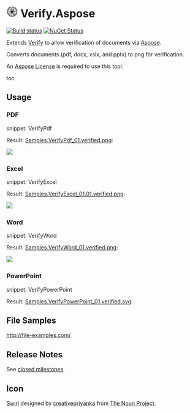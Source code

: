 # <img src="/src/icon.png" height="30px"> Verify.Aspose

[![Build status](https://ci.appveyor.com/api/projects/status/7k8hh0guut2ioak2?svg=true)](https://ci.appveyor.com/project/SimonCropp/Verify-Aspose) [![NuGet Status](https://img.shields.io/nuget/v/Verify.Aspose.svg?cacheSeconds=86400)](https://www.nuget.org/packages/Verify.Aspose/)

Extends [Verify](https://github.com/SimonCropp/Verify) to allow verification of documents via [Aspose](https://www.aspose.com/).

Converts documents (pdf, docx, xslx, and pptx) to png for verification.

An [Aspose License](https://purchase.aspose.com/policies/license-types) is required to use this tool.

toc


## Usage


### PDF

snippet: VerifyPdf

Result: [Samples.VerifyPdf_01.verified.png](/src/Tests/Samples.VerifyPdf_01.verified.png):

<img src="/src/Tests/Samples.VerifyPdf_01.verified.png" width="200px">


### Excel

snippet: VerifyExcel

Result: [Samples.VerifyExcel_01.01.verified.png](/src/Tests/Samples.VerifyExcel_01.01.verified.png):

<img src="/src/Tests/Samples.VerifyExcel_01.01.verified.png" width="200px">


### Word

snippet: VerifyWord

Result: [Samples.VerifyWord_01.verified.png](/src/Tests/Samples.VerifyWord_01.verified.png):

<img src="/src/Tests/Samples.VerifyWord_01.verified.png" width="200px">


### PowerPoint

snippet: VerifyPowerPoint

Result: [Samples.VerifyPowerPoint_01.verified.svg](/src/Tests/Samples.VerifyPowerPoint_01.verified.svg):


## File Samples

http://file-examples.com/


## Release Notes

See [closed milestones](../../milestones?state=closed).


## Icon

[Swirl](https://thenounproject.com/term/swirl/1568686/) designed by [creativepriyanka](https://thenounproject.com/creativepriyanka) from [The Noun Project](https://thenounproject.com/creativepriyanka).
